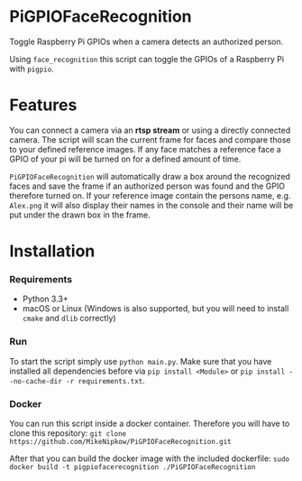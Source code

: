 # PiGPIOFaceRecognition
Toggle Raspberry Pi GPIOs when a camera detects an authorized person.

Using ``face_recognition`` this script can toggle the GPIOs of a Raspberry Pi with ``pigpio``.

# Features
You can connect a camera via an __rtsp stream__ or using a directly connected camera. The script will scan the current frame for faces and compare those to your defined reference images. If any face matches a reference face a GPIO of your pi will be turned on for a defined amount of time.

``PiGPIOFaceRecognition`` will automatically draw a box around the recognized faces and save the frame if an authorized person was found and the GPIO therefore turned on. If your reference image contain the persons name, e.g. ``Alex.png`` it will also display their names in the console and their name will be put under the drawn box in the frame.

# Installation
### Requirements
- Python 3.3+
- macOS or Linux (Windows is also supported, but you will need to install ``cmake`` and ``dlib`` correctly)

### Run
To start the script simply use ``python main.py``. Make sure that you have installed all dependencies before via ``pip install <Module>`` or ``pip install --no-cache-dir -r requirements.txt``.

### Docker
You can run this script inside a docker container. Therefore you will have to clone this repository:
```git clone https://github.com/MikeNipkow/PiGPIOFaceRecognition.git```

After that you can build the docker image with the included dockerfile:
```sudo docker build -t pigpiofacerecognition ./PiGPIOFaceRecognition```

